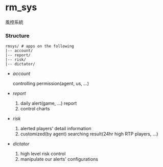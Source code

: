 # rm_sys 
風控系統 
### Structure 

    rmsys/ # apps on the following
    |-- account/ 
    |-- report/  
    |-- risk/
    |-- dictator/
    
*   *account* 


    controlling permission(agent, us, ...)     
*   *report* 


    1. daily alert(game, ...) report
    2. control charts 
*   *risk* 


    1. alerted players' detail information
    2. customized(by agent) searching result(24hr high RTP players, ...) 
*   *dictator* 


    1. high level risk control
    2. manipulate our alerts' configurations  
